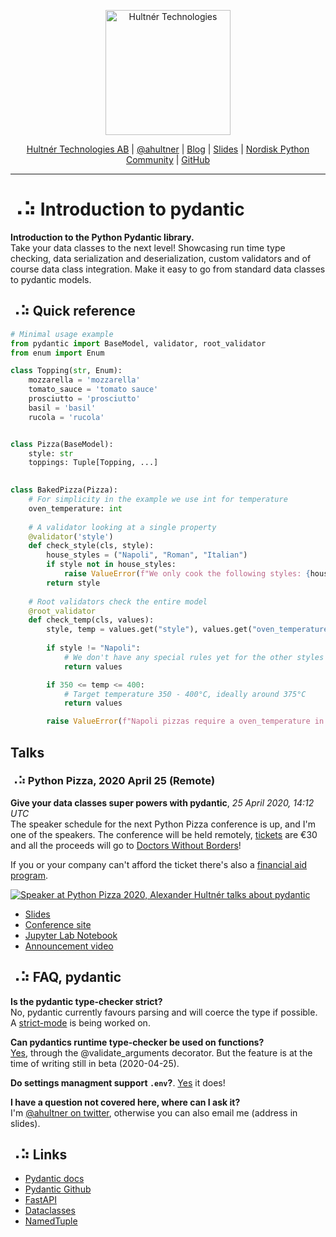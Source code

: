 <p align="center">
  <a href="https://hultner.se/"><img src="https://hultner.se/img/logo/logo_black-01.svg" alt="Hultnér Technologies" align="center" width="200"></a>
</p>
<p align="center">
	<a href="https://hultner.se/" rel="nofollow" class="rich-diff-level-one">Hultnér Technologies AB</a> | <a href="https://twitter.com/ahultner" rel="nofollow" class="rich-diff-level-one">@ahultner</a> | <a href="http://alexander.hultner.se" rel="nofollow" class="rich-diff-level-one">Blog</a> | <a href="https://slides.com/hultner/" rel="nofollow" class="rich-diff-level-one">Slides</a> | <a href="https://www.facebook.com/groups/nordiskpython/" rel="nofollow" class="rich-diff-level-one">Nordisk Python Community</a> | <a href="https://github.com/hultner-technologies/pydantic-introduction/" rel="nofollow" class="rich-diff-level-one">GitHub</a>
	<hr>
</p>

# ⠠⠵ Introduction to pydantic
**Introduction to the Python Pydantic library.**  
Take your data classes to the next level! Showcasing run time type checking, data serialization and deserialization, custom validators and of course data class integration. 
Make it easy to go from standard data classes to pydantic models.

## ⠠⠵ Quick reference

```python
# Minimal usage example
from pydantic import BaseModel, validator, root_validator
from enum import Enum

class Topping(str, Enum):
    mozzarella = 'mozzarella'
    tomato_sauce = 'tomato sauce'
    prosciutto = 'prosciutto'
    basil = 'basil'
    rucola = 'rucola'


class Pizza(BaseModel):
    style: str
    toppings: Tuple[Topping, ...]
    

class BakedPizza(Pizza):
    # For simplicity in the example we use int for temperature
    oven_temperature: int
        
    # A validator looking at a single property
    @validator('style')
    def check_style(cls, style):
        house_styles = ("Napoli", "Roman", "Italian")
        if style not in house_styles:
            raise ValueError(f"We only cook the following styles: {house_styles}, given: {style}")
        return style
    
    # Root validators check the entire model
    @root_validator
    def check_temp(cls, values):
        style, temp = values.get("style"), values.get("oven_temperature")
        
        if style != "Napoli":
            # We don't have any special rules yet for the other styles
            return values

        if 350 <= temp <= 400: 
            # Target temperature 350 - 400°C, ideally around 375°C
            return values

        raise ValueError(f"Napoli pizzas require a oven_temperature in the range of 350 - 400°C, given: {temp}°C")


```

## Talks
### ⠠⠵ Python Pizza, 2020 April 25 (Remote)
**Give your data classes super powers with pydantic**, _25 April 2020, 14:12 UTC_  
The speaker schedule for the next Python Pizza conference is up, and I'm one of the speakers. The conference will be held remotely, [tickets](https://ti.to/acpyss/remote-python-pizza-2020-1) are €30 and all the proceeds will go to [Doctors Without Borders](
https://www.msf.org/)!  


If you or your company can't afford the ticket there's also a [financial aid program](https://docs.google.com/forms/d/e/1FAIpQLSeEzqiE9bTCiM2dOQ9Numku2xJHPJKbRj9cqMGqxSD3KVlxOA/viewform).


<!-- <iframe width="560" height="315" src="https://www.youtube.com/embed/LzNBfPVtrPk" frameborder="0" allow="accelerometer; autoplay; encrypted-media; gyroscope; picture-in-picture" allowfullscreen></iframe> -->
[![Speaker at Python Pizza 2020, Alexander Hultnér talks about pydantic](https://i.ytimg.com/vi/LzNBfPVtrPk/maxresdefault.jpg)](https://www.youtube.com/watch?v=LzNBfPVtrPk)

- [Slides](http://slides.com/hultner/python-pizza-2020/#/)
- [Conference site](https://remote.python.pizza)
- [Jupyter Lab Notebook](demo/pydantic.ipynb)
- [Announcement video](https://www.youtube.com/watch?v=LzNBfPVtrPk)

## ⠠⠵ FAQ, pydantic
**Is the pydantic type-checker strict?**  
No, pydantic currently favours parsing and will coerce the type if possible. A [strict-mode](https://github.com/samuelcolvin/pydantic/issues/1098) is being worked on.

**Can pydantics runtime type-checker be used on functions?**  
[Yes](https://pydantic-docs.helpmanual.io/usage/validation_decorator/), through the @validate_arguments decorator. But the feature is at the time of writing still in beta (2020-04-25).

**Do settings managment support `.env`?**. 
[Yes](https://pydantic-docs.helpmanual.io/usage/settings/) it does!

**I have a question not covered here, where can I ask it?**  
I'm [@ahultner on twitter](https://twitter.com/ahultner), otherwise you can also email me (address in slides).

## ⠠⠵ Links
- [Pydantic docs](https://pydantic-docs.helpmanual.io)
- [Pydantic Github](https://github.com/samuelcolvin/pydantic/)
- [FastAPI](https://fastapi.tiangolo.com)
- [Dataclasses](https://docs.python.org/3/library/dataclasses.html)
- [NamedTuple](https://docs.python.org/3/library/typing.html#typing.NamedTuple)
